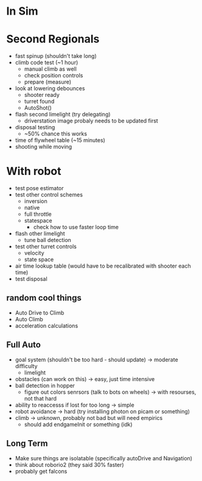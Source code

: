 # In Sim

# Second Regionals
- fast spinup (shouldn't take long)
- climb code test (~1 hour)
  - manual climb as well
  - check position controls
  - prepare (measure)
- look at lowering debounces
  - shooter ready
  - turret found
  - AutoShot()
- flash second limelight (try delegating)
  - driverstation image probaly needs to be updated first
- disposal testing
  - ~50% chance this works
- time of flywheel table (~15 minutes)
- shooting while moving

# With robot
- test pose estimator
- test other control schemes
  - inversion
  - native
  - full throttle
  - statespace
    - check how to use faster loop time
- flash other limelight
  - tune ball detection
- test other turret controls
  - velocity 
  - state space
- air time lookup table (would have to be recalibrated with shooter each time)
- test disposal

## random cool things
- Auto Drive to Climb
- Auto Climb
- acceleration calculations

## Full Auto
- goal system (shouldn't be too hard - should update) -> moderate difficulty
  - limelight
- obstacles (can work on this) -> easy, just time intensive
- ball detection in hopper
  - figure out colors senrsors (talk to bots on wheels) -> with resourses, not that hard
- ability to reaccesss if lost for too long -> simple
- robot avoidance -> hard (try installing photon on picam or something)
- climb -> unknown, probably not bad but will need empirics
  - should add endgameInit or something (idk)

## Long Term
- Make sure things are isolatable (specifically autoDrive and Navigation)
- think about roborio2 (they said 30% faster)
- probably get falcons